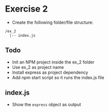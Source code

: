 # Exercise 2

- Create the following folder/file structure:

```
/ex_2
  |-- index.js
```

## Todo

- Init an NPM project inside the ex_2 folder
- Use ex_2 as project name
- Install express as project dependency
- Add npm start script so it runs the index.js file

## index.js

- Show the `express` object as output
